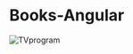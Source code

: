 # Books-Angular
 <img src="https://res.cloudinary.com/mokaweb/image/upload/v1591113337/Codecademy%20Angular/books.png" alt="TVprogram">